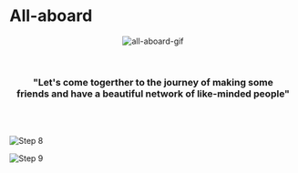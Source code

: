 # All-aboard
<p align="center">
  <img src="https://user-images.githubusercontent.com/71027441/163542570-611fa07a-6415-4919-935f-84bf89dc2888.gif" alt="all-aboard-gif" />
</p>
<br>
<h3 align="center">"Let's come togerther to the journey of making some <br> friends and have a beautiful network of like-minded people"</h3>
<br>
<br>

![Step 8](https://user-images.githubusercontent.com/71027441/163541919-f6f68277-6581-49aa-bbd4-5ec8e09dc9bc.png)

![Step 9](https://user-images.githubusercontent.com/71027441/163542235-8c0b4958-c0d3-4889-8319-bb750f00e24e.png)
